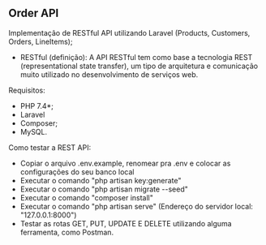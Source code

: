 ## Order API

Implementação de RESTful API utilizando Laravel (Products, Customers, Orders, LineItems);

* RESTful (definição): A API RESTful tem como base a tecnologia REST (representational state transfer), um tipo de arquitetura e comunicação muito utilizado no desenvolvimento de serviços web.

Requisitos:
- PHP 7.4*;
- Laravel
- Composer;
- MySQL.

Como testar a REST API:
- Copiar o arquivo .env.example, renomear pra .env e colocar as configurações do seu banco local
- Executar o comando "php artisan key:generate"
- Executar o comando "php artisan migrate --seed"
- Executar o comando "composer install"
- Executar o comando "php artisan serve" (Endereço do servidor local: "127.0.0.1:8000")
- Testar as rotas GET, PUT, UPDATE E DELETE utilizando alguma ferramenta, como Postman.
